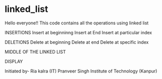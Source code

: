# linked_list
Hello everyone!!
This code contains all the operations using linked list

INSERTIONS
Insert at beginninng
Insert at End
Insert at particular index

DELETIONS
Delete at beginning
Delete at end 
Delete at specific index

MIDDLE OF THE LINKED LIST

DISPLAY 

Initiated by-
Ria kalra (IT)
Pranveer Singh Institute of Technology (Kanpur)


